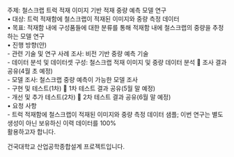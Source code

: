 주제: 철스크랩 트럭 적재 이미지 기반 적재 중량 예측 모델 연구<br>
  • 대상: 트럭 적재함에 철스크랩이 적재된 이미지와 중량 측정 데이터<br>
  • 목표: 적재함 내에 구성품들에 대한 분류를 통해 적재함 내에 철스크랩의 중량을 추정하는 모델 연구<br>
  • 진행 방향(안)<br>
    - 관련 기술 및 연구 사례 조사: 비전 기반 중량 예측 기술<br>
    - 데이터 분석 및 데이터셋 구성: 철스크랩 적재 이미지 및 중량 데이터 분석  조사 결과 공유(4월 초 예정)<br>
    - 모델 조사: 철스크랩 중량 예측이 가능한 모델 조사<br>
    - 구현 및 테스트(1차)  1차 테스트 결과 공유(5월 말 예정)<br>
    - 개선 및 추가 테스트(2차)  2차 테스트 결과 공유(6월 말 예정)<br>
  • 요청 사항<br>
    - 트럭 적재함에 철스크랩이 적재된 이미지와 중량 측정 데이터 샘플; 이번 연구는 별도 생성이 아닌 보유하신 이력 데이터를 100%<br>
      활용하고자 합니다.<br>

건국대학교 산업공학종합설계 프로젝트입니다.

